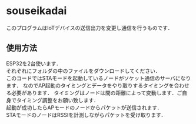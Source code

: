 # souseikadai
このプログラムはIoTデバイスの送信出力を変更し通信を行うものです．
## 使用方法
ESP32を2台使います．  
それぞれにフォルダの中のファイルをダウンロードしてください．  
このコードではSTAモードを起動しているノードがソケット通信のサーバになります．  なのでAP起動のタイミングとデータをやり取りするタイミングを合わせる必要があります．
タイミングはノードは間の距離によって変動します．ご自身でタイミング調整をお願い致します．  
起動が成功したらAPモードのノードからパケットが送信されます．  
STAモードのノードはRSSIを計測しながらパケットを受け取ります．  
